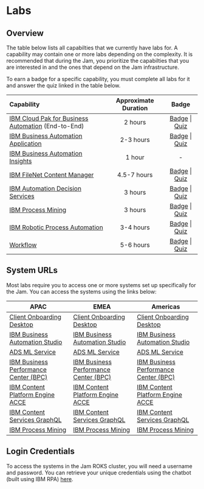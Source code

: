 # Labs

## Overview

The table below lists all capabilties that we currently have labs for. A capability may contain one or more labs depending on the complexity. It is recommended that during the Jam, you prioritize the capabilties that you are interested in and the ones that depend on the Jam infrastructure.

To earn a badge for a specific capability, you must complete all labs for it and answer the quiz linked in the table below.

| Capability                                                   | Approximate Duration |                            Badge                             |
| :----------------------------------------------------------- | :------------------: | :----------------------------------------------------------: |
| [IBM Cloud Pak for Business Automation](https://github.com/IBM/cp4ba-labs/tree/main/IBM%20Cloud%20Pak%20for%20Business%20Automation%20(End-to-End)) (End-to-End) |       2 hours        | [Badge](https://www.credly.com/org/ibm/badge/ibm-cloud-pak-for-business-automation-tech-jam) \| [Quiz](https://learn.ibm.com/course/view.php?id=9353) |
| [IBM Business Automation Application](https://github.com/IBM/cp4ba-labs/tree/main/Business%20Automation%20Application) |      2-3 hours       | [Badge](https://www.credly.com/org/ibm/badge/ibm-business-automation-application-tech-jam) \| [Quiz](https://learn.ibm.com/course/view.php?id=9357) |
| [IBM Business Automation Insights](https://github.com/IBM/cp4ba-labs/tree/main/Business%20Automation%20Insights) |        1 hour        |                              -                               |
| [IBM FileNet Content Manager](https://github.com/IBM/cp4ba-labs/tree/main/Content) |      4.5-7 hours       | [Badge](https://www.credly.com/org/ibm/badge/ibm-filenet-content-manager-tech-jam) \| [Quiz](https://learn.ibm.com/course/view.php?id=9358) |
| [IBM Automation Decision Services](https://github.com/IBM/cp4ba-labs/tree/main/Decisions) |       3 hours        | [Badge](https://www.credly.com/org/ibm/badge/ibm-automation-decision-services-tech-jam) \| [Quiz](https://learn.ibm.com/course/view.php?id=9416) |
| [IBM Process Mining](https://github.com/IBM/cp4ba-labs/tree/main/Process%20Mining) |       3 hours        | [Badge](https://www.credly.com/org/ibm/badge/ibm-process-mining-tech-jam) \| [Quiz](https://learn.ibm.com/course/view.php?id=9355) |
| [IBM Robotic Process Automation](https://github.com/IBM/cp4ba-labs/tree/main/Robotic%20Process%20Automation) |      3-4 hours       | [Badge](https://www.credly.com/org/ibm/badge/ibm-robotic-process-automation-tech-jam) \| [Quiz](https://learn.ibm.com/course/view.php?id=9356) |
| [Workflow](https://github.com/IBM/cp4ba-labs/tree/main/Workflow) |      5-6 hours       | [Badge](https://www.credly.com/org/ibm/badge/ibm-business-automation-workflow-tech-jam) \| [Quiz](https://learn.ibm.com/course/view.php?id=9354) |

## System URLs

Most labs require you to access one or more systems set up specifically for the Jam. You can access the systems using the links below:

| APAC                                                         | EMEA                                                         | Americas                                                     |
| ------------------------------------------------------------ | ------------------------------------------------------------ | ------------------------------------------------------------ |
| [Client Onboarding Desktop](https://navigator-ibm-cp4ba.tech-jam-apac-464887bc828751e1b00625ca9211fbca-0000.che01.containers.appdomain.cloud/navigator?desktop=ClientOnboarding) | [Client Onboarding Desktop](https://navigator-ibm-cp4ba.tech-jam-emea2-464887bc828751e1b00625ca9211fbca-0000.eu-de.containers.appdomain.cloud/navigator?desktop=ClientOnboarding) | [Client Onboarding Desktop](https://navigator-ibm-cp4ba.tech-jam-americas-464887bc828751e1b00625ca9211fbca-0000.us-south.containers.appdomain.cloud/navigator/?desktop=ClientOnboarding) |
| [IBM Business Automation Studio](https://bas-ibm-cp4ba.tech-jam-apac-464887bc828751e1b00625ca9211fbca-0000.che01.containers.appdomain.cloud/BAStudio) | [IBM Business Automation Studio](https://bas-ibm-cp4ba.tech-jam-emea2-464887bc828751e1b00625ca9211fbca-0000.eu-de.containers.appdomain.cloud/BAStudio) | [IBM Business Automation Studio](https://bas-ibm-cp4ba.tech-jam-americas-464887bc828751e1b00625ca9211fbca-0000.us-south.containers.appdomain.cloud/BAStudio) |
| [ADS ML Service](http://ads-ml-service-service-ibm-ads-ml-service.tech-jam-apac-464887bc828751e1b00625ca9211fbca-0000.che01.containers.appdomain.cloud) | [ADS ML Service](http://ads-ml-service-service-ibm-ads-ml-service.tech-jam-emea2-464887bc828751e1b00625ca9211fbca-0000.eu-de.containers.appdomain.cloud) | [ADS ML Service](http://ads-ml-service-service-ibm-ads-ml-service.tech-jam-americas-464887bc828751e1b00625ca9211fbca-0000.us-south.containers.appdomain.cloud) |
| [IBM Business Performance Center (BPC)](https://bai-bpc-ibm-cp4ba.tech-jam-apac-464887bc828751e1b00625ca9211fbca-0000.che01.containers.appdomain.cloud) | [IBM Business Performance Center (BPC)](https://business-performance-center.bai.ibm-cp4ba.tech-jam-emea2-464887bc828751e1b00625ca9211fbca-0000.eu-de.containers.appdomain.cloud) | [IBM Business Performance Center (BPC)](https://bai-bpc-ibm-cp4ba.tech-jam-americas-464887bc828751e1b00625ca9211fbca-0000.us-south.containers.appdomain.cloud/) |
| [IBM Content Platform Engine ACCE](https://cpe-ibm-cp4ba.tech-jam-apac-464887bc828751e1b00625ca9211fbca-0000.che01.containers.appdomain.cloud/acce) | [IBM Content Platform Engine ACCE](https://cpe-ibm-cp4ba.tech-jam-emea2-464887bc828751e1b00625ca9211fbca-0000.eu-de.containers.appdomain.cloud/acce) | [IBM Content Platform Engine ACCE](https://cpe-ibm-cp4ba.tech-jam-americas-464887bc828751e1b00625ca9211fbca-0000.us-south.containers.appdomain.cloud/acce) |
| [IBM Content Services GraphQL](https://graphql-ibm-cp4ba.tech-jam-apac-464887bc828751e1b00625ca9211fbca-0000.che01.containers.appdomain.cloud/content-services-graphql) | [IBM Content Services GraphQL](https://graphql-ibm-cp4ba.tech-jam-emea2-464887bc828751e1b00625ca9211fbca-0000.eu-de.containers.appdomain.cloud/content-services-graphql) | [IBM Content Services GraphQL](https://graphql-ibm-cp4ba.tech-jam-americas-464887bc828751e1b00625ca9211fbca-0000.us-south.containers.appdomain.cloud/content-services-graphql) |
| [IBM Process Mining](https://cpd-ibm-cp4ba.tech-jam-apac-464887bc828751e1b00625ca9211fbca-0000.che01.containers.appdomain.cloud/processmining/index.html) | [IBM Process Mining](https://cpd-ibm-cp4ba.tech-jam-emea2-464887bc828751e1b00625ca9211fbca-0000.eu-de.containers.appdomain.cloud/processmining/index.html) | [IBM Process Mining](https://cpd-ibm-cp4ba.tech-jam-americas-464887bc828751e1b00625ca9211fbca-0000.us-south.containers.appdomain.cloud/processmining/index.html) |

## Login Credentials

To access the systems in the Jam ROKS cluster, you will need a username and password. You can retrieve your unique credentials using the chatbot (built using IBM RPA) [here](http://159.122.122.170/UserManagement/).
